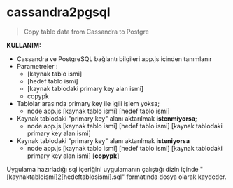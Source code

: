 # cassandra2pgsql

> Copy table data from Cassandra to Postgre

**KULLANIM:**

 - Cassandra ve PostgreSQL bağlantı bilgileri app.js içinden tanımlanır
- Parametreler : 
	- [kaynak tablo ismi] 
	- [hedef tablo ismi] 
	- [kaynak tablodaki primary key alan ismi] 
	- copypk
- Tablolar arasında primary key ile igili işlem yoksa;
  -	node app.js [kaynak tablo ismi]  [hedef tablo ismi] 
- Kaynak tablodaki "primary key" alanı aktarılmak **istenmiyorsa**;
	- node app.js [kaynak tablo ismi]  [hedef tablo ismi]  [kaynak tablodaki primary key alan ismi] 
- Kaynak tablodaki "primary key" alanı aktarılmak **isteniyorsa**
	- node app.js [kaynak tablo ismi]  [hedef tablo ismi]  [kaynak tablodaki primary key alan ismi] [**copypk**]

Uygulama hazırladığı sql içeriğini uygulamanın çalıştığı dizin içinde "[kaynaktabloismi]2[hedeftablosismi].sql" formatında dosya olarak kaydeder.
